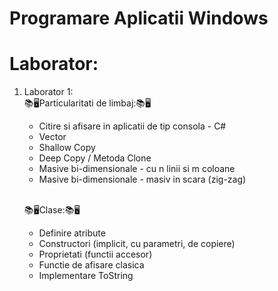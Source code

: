 # Programare Aplicatii Windows 
# Laborator:
1. Laborator 1:
<br/>📚🖥️Particularitati de limbaj:📚🖥️
    - Citire si afisare in aplicatii de tip consola - C#
    - Vector
    - Shallow Copy 
    - Deep Copy / Metoda Clone
    - Masive bi-dimensionale - cu n linii si m coloane
    - Masive bi-dimensionale - masiv in scara (zig-zag)
    
     <br/>📚🖥️Clase:📚🖥️ 
     - Definire atribute
     - Constructori (implicit, cu parametri, de copiere)
     - Proprietati (functii accesor)
     - Functie de afisare clasica
     - Implementare ToString

